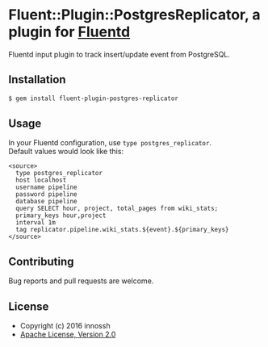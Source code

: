 # Fluent::Plugin::PostgresReplicator, a plugin for [Fluentd](http://www.fluentd.org)

Fluentd input plugin to track insert/update event from PostgreSQL.

## Installation

```sh
$ gem install fluent-plugin-postgres-replicator
```

## Usage

In your Fluentd configuration, use `type postgres_replicator`.  
Default values would look like this:

```
<source>
  type postgres_replicator
  host localhost
  username pipeline
  password pipeline
  database pipeline
  query SELECT hour, project, total_pages from wiki_stats;
  primary_keys hour,project
  interval 1m
  tag replicator.pipeline.wiki_stats.${event}.${primary_keys}
</source>
```

## Contributing

Bug reports and pull requests are welcome.

## License

- Copyright (c) 2016 innossh
- [Apache License, Version 2.0](http://www.apache.org/licenses/LICENSE-2.0)
